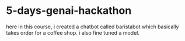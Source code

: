 # 5-days-genai-hackathon
here in this course, i created a chatbot called baristabot which basically takes order for a coffee shop. i also fine tuned a model.
